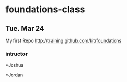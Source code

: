 # foundations-class
## Tue. Mar 24
My first Repo   http://training.github.com/kit/foundations

### intructor
 
 *Joshua
 
 *Jordan
 
 
